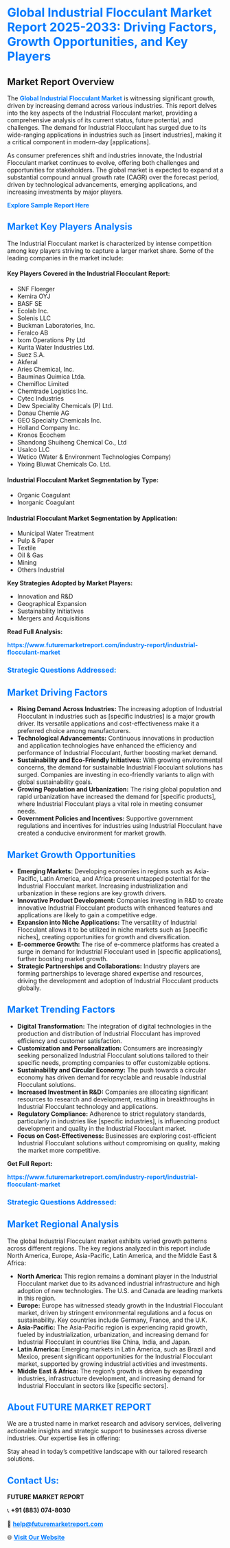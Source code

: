 <h1 style="color: #007BFF;">Global Industrial Flocculant Market Report 2025-2033: Driving Factors, Growth Opportunities, and Key Players</h1>

<section id="overview">
<h2>Market Report Overview</h2>
<p>The <a href="https://www.futuremarketreport.com/industry-report/industrial-flocculant-market" style="color: #007BFF; text-decoration: none;"><strong>Global Industrial Flocculant Market</strong></a> is witnessing significant growth, driven by increasing demand across various industries. This report delves into the key aspects of the Industrial Flocculant market, providing a comprehensive analysis of its current status, future potential, and challenges. The demand for Industrial Flocculant has surged due to its wide-ranging applications in industries such as [insert industries], making it a critical component in modern-day [applications].</p>
<p>As consumer preferences shift and industries innovate, the Industrial Flocculant market continues to evolve, offering both challenges and opportunities for stakeholders. The global market is expected to expand at a substantial compound annual growth rate (CAGR) over the forecast period, driven by technological advancements, emerging applications, and increasing investments by major players.</p>
</section>

<section id="overview">
<p><a href="https://www.futuremarketreport.com/request-sample/reportId=57674" style="color: #007BFF; text-decoration: none;"><strong>Explore Sample Report Here</strong></a></p>
</section>

<section id="key-players">
<h2 style="color: #007BFF;">Market Key Players Analysis</h2>
<p>The Industrial Flocculant market is characterized by intense competition among key players striving to capture a larger market share. Some of the leading companies in the market include:</p>
<h4>Key Players Covered in the Industrial Flocculant Report:</h4>
<ul><li>SNF Floerger</li><li>Kemira OYJ</li><li>BASF SE</li><li>Ecolab Inc.</li><li>Solenis LLC</li><li>Buckman Laboratories, Inc.</li><li>Feralco AB</li><li>Ixom Operations Pty Ltd</li><li>Kurita Water Industries Ltd.</li><li>Suez S.A.</li><li>Akferal</li><li>Aries Chemical, Inc.</li><li>Bauminas Quimica Ltda.</li><li>Chemifloc Limited</li><li>Chemtrade Logistics Inc.</li><li>Cytec Industries</li><li>Dew Speciality Chemicals (P) Ltd.</li><li>Donau Chemie AG</li><li>GEO Specialty Chemicals Inc.</li><li>Holland Company Inc.</li><li>Kronos Ecochem</li><li>Shandong Shuiheng Chemical Co., Ltd</li><li>Usalco LLC</li><li>Wetico (Water &amp; Environment Technologies Company)</li><li>Yixing Bluwat Chemicals Co. Ltd.</li></ul>
<h4>Industrial Flocculant Market Segmentation by Type:</h4>
<ul><li>Organic Coagulant</li><li>Inorganic Coagulant</li></ul>

<h4>Industrial Flocculant Market Segmentation by Application:</h4>
<ul><li>Municipal Water Treatment</li><li>Pulp &amp; Paper</li><li>Textile</li><li>Oil &amp; Gas</li><li>Mining</li><li>Others Industrial</li></ul>
<p><strong>Key Strategies Adopted by Market Players:</strong></p>
<ul>
<li>Innovation and R&D</li>
<li>Geographical Expansion</li>
<li>Sustainability Initiatives</li>
<li>Mergers and Acquisitions</li>
</ul>
</section>

<section>
<p><strong>Read Full Analysis: </strong></p><a href="https://www.futuremarketreport.com/industry-report/industrial-flocculant-market" style="color: #007BFF; text-decoration: none;"><strong>https://www.futuremarketreport.com/industry-report/industrial-flocculant-market</strong></a>
<h3 style="color: #007BFF;">Strategic Questions Addressed:</h3>
</section>

<section id="driving-factors">
<h2 style="color: #007BFF;">Market Driving Factors</h2>
<ul>
<li><strong>Rising Demand Across Industries:</strong> The increasing adoption of Industrial Flocculant in industries such as [specific industries] is a major growth driver. Its versatile applications and cost-effectiveness make it a preferred choice among manufacturers.</li>
<li><strong>Technological Advancements:</strong> Continuous innovations in production and application technologies have enhanced the efficiency and performance of Industrial Flocculant, further boosting market demand.</li>
<li><strong>Sustainability and Eco-Friendly Initiatives:</strong> With growing environmental concerns, the demand for sustainable Industrial Flocculant solutions has surged. Companies are investing in eco-friendly variants to align with global sustainability goals.</li>
<li><strong>Growing Population and Urbanization:</strong> The rising global population and rapid urbanization have increased the demand for [specific products], where Industrial Flocculant plays a vital role in meeting consumer needs.</li>
<li><strong>Government Policies and Incentives:</strong> Supportive government regulations and incentives for industries using Industrial Flocculant have created a conducive environment for market growth.</li>
</ul>
</section>

<section id="growth-opportunities">
<h2 style="color: #007BFF;">Market Growth Opportunities</h2>
<ul>
<li><strong>Emerging Markets:</strong> Developing economies in regions such as Asia-Pacific, Latin America, and Africa present untapped potential for the Industrial Flocculant market. Increasing industrialization and urbanization in these regions are key growth drivers.</li>
<li><strong>Innovative Product Development:</strong> Companies investing in R&D to create innovative Industrial Flocculant products with enhanced features and applications are likely to gain a competitive edge.</li>
<li><strong>Expansion into Niche Applications:</strong> The versatility of Industrial Flocculant allows it to be utilized in niche markets such as [specific niches], creating opportunities for growth and diversification.</li>
<li><strong>E-commerce Growth:</strong> The rise of e-commerce platforms has created a surge in demand for Industrial Flocculant used in [specific applications], further boosting market growth.</li>
<li><strong>Strategic Partnerships and Collaborations:</strong> Industry players are forming partnerships to leverage shared expertise and resources, driving the development and adoption of Industrial Flocculant products globally.</li>
</ul>
</section>

<section id="trending-factors">
<h2 style="color: #007BFF;">Market Trending Factors</h2>
<ul>
<li><strong>Digital Transformation:</strong> The integration of digital technologies in the production and distribution of Industrial Flocculant has improved efficiency and customer satisfaction.</li>
<li><strong>Customization and Personalization:</strong> Consumers are increasingly seeking personalized Industrial Flocculant solutions tailored to their specific needs, prompting companies to offer customizable options.</li>
<li><strong>Sustainability and Circular Economy:</strong> The push towards a circular economy has driven demand for recyclable and reusable Industrial Flocculant solutions.</li>
<li><strong>Increased Investment in R&D:</strong> Companies are allocating significant resources to research and development, resulting in breakthroughs in Industrial Flocculant technology and applications.</li>
<li><strong>Regulatory Compliance:</strong> Adherence to strict regulatory standards, particularly in industries like [specific industries], is influencing product development and quality in the Industrial Flocculant market.</li>
<li><strong>Focus on Cost-Effectiveness:</strong> Businesses are exploring cost-efficient Industrial Flocculant solutions without compromising on quality, making the market more competitive.</li>
</ul>
</section>

<section>
<p><strong>Get Full Report: </strong></p><a href="https://www.futuremarketreport.com/industry-report/industrial-flocculant-market" style="color: #007BFF; text-decoration: none;"><strong>https://www.futuremarketreport.com/industry-report/industrial-flocculant-market</strong></a>
<h3 style="color: #007BFF;">Strategic Questions Addressed:</h3>
</section>


<section id="regional-analysis">
<h2 style="color: #007BFF;">Market Regional Analysis</h2>
<p>The global Industrial Flocculant market exhibits varied growth patterns across different regions. The key regions analyzed in this report include North America, Europe, Asia-Pacific, Latin America, and the Middle East & Africa:</p>
<ul>
<li><strong>North America:</strong> This region remains a dominant player in the Industrial Flocculant market due to its advanced industrial infrastructure and high adoption of new technologies. The U.S. and Canada are leading markets in this region.</li>
<li><strong>Europe:</strong> Europe has witnessed steady growth in the Industrial Flocculant market, driven by stringent environmental regulations and a focus on sustainability. Key countries include Germany, France, and the U.K.</li>
<li><strong>Asia-Pacific:</strong> The Asia-Pacific region is experiencing rapid growth, fueled by industrialization, urbanization, and increasing demand for Industrial Flocculant in countries like China, India, and Japan.</li>
<li><strong>Latin America:</strong> Emerging markets in Latin America, such as Brazil and Mexico, present significant opportunities for the Industrial Flocculant market, supported by growing industrial activities and investments.</li>
<li><strong>Middle East & Africa:</strong> The region’s growth is driven by expanding industries, infrastructure development, and increasing demand for Industrial Flocculant in sectors like [specific sectors].</li>
</ul>
</section>

<footer>
<h2 style="color: #007BFF;">About FUTURE MARKET REPORT</h2>
<p>We are a trusted name in market research and advisory services, delivering actionable insights and strategic support to businesses across diverse industries. Our expertise lies in offering:</p>

<p>Stay ahead in today’s competitive landscape with our tailored research solutions.</p>

<h2 style="color: #007BFF;">Contact Us:</h2>
<p><strong>FUTURE MARKET REPORT</strong></p>
<p>📞 <strong>+91 (883) 074-8030</strong></p>
<p>📧 <strong><a href="mailto:help@futuremarketreport.com" style="color: #007BFF;">help@futuremarketreport.com</a></strong></p>
<p>🌐 <strong><a href="https://www.futuremarketreport.com/" style="color: #007BFF;">Visit Our Website</a></strong></p>
</footer>